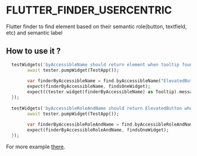 # FLUTTER_FINDER_USERCENTRIC
Flutter finder to find element based on their semantic role(button, textfield, etc) and semantic label 

## How to use it ?
```dart
  testWidgets('byAccessibleName should return element when tooltip found', (tester) async {
        await tester.pumpWidget(TestApp());
        
        var finderByAccessibleName = find.byAccessibleName("ElevatedButtonWithTooltip");
        expect(finderByAccessibleName, findsOneWidget);
        expect((tester.widget(finderByAccessibleName) as Tooltip).message, "ElevatedButtonWithTooltip");
  });
    
  testWidgets('byAccessibleRoleAndName should return ElevatedButton when found', (tester) async {
        await tester.pumpWidget(TestApp());
        
        var finderByAccessibleRoleAndName = find.byAccessibleRoleAndName(tester, AccessibleRole.button, "SimpleElevatedButtonText");
        expect(finderByAccessibleRoleAndName, findsOneWidget);
  });
```

For more example [there](./packages/flutter-finder-usercentric/test/test_app.dart).